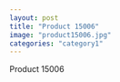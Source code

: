 ```yaml
---
layout: post
title: "Product 15006"
image: "product15006.jpg"
categories: "category1"
---
```

Product 15006
